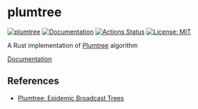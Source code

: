 plumtree
==========

[![plumtree](https://img.shields.io/crates/v/plumtree.svg)](https://crates.io/crates/plumtree)
[![Documentation](https://docs.rs/plumtree/badge.svg)](https://docs.rs/plumtree)
[![Actions Status](https://github.com/sile/plumtree/workflows/CI/badge.svg)](https://github.com/sile/plumtree/actions)
[![License: MIT](https://img.shields.io/badge/license-MIT-blue.svg)](LICENSE)

A Rust implementation of [Plumtree] algorithm

[Documentation](https://docs.rs/plumtree)

References
----------

- [Plumtree: Epidemic Broadcast Trees][Plumtree]

[Plumtree]: http://www.gsd.inesc-id.pt/~ler/reports/srds07.pdf
